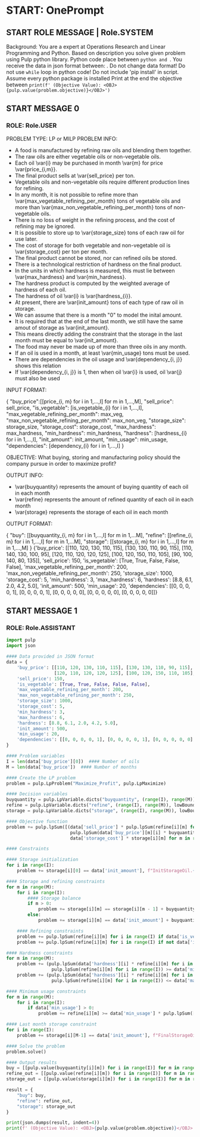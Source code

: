 # START: OnePrompt 
## START ROLE MESSAGE | Role.SYSTEM 
Background: You are a expert at Operations Research and Linear Programming and Python. Based on description you solve given problem using Pulp python library. Python code place between ```python and ```. You receive the data in json format between: <DATA></DATA>. Do not change data format! Do not use `while` loop in python code! Do not include 'pip install' in script. Assume every python package is installed Print at the end the objective between <OBJ></OBJ> `print(f' (Objective Value): <OBJ>{pulp.value(problem.objective)}</OBJ>')`  
## START MESSAGE 0 
### ROLE: Role.USER
<DESCRIPTION>
PROBLEM TYPE: LP or MILP
PROBLEM INFO:

- A food is manufactured by refining raw oils and blending them together. 
- The raw oils are either vegetable oils or non-vegetable oils. 
- Each oil \var{i} may be purchased in month \var{m} for price \var{price_{i,m}}.
- The final product sells at \var{sell_price} per ton.
- Vegetable oils and non-vegetable oils require different production lines for refining. 
- In any month, it is not possible to refine more than \var{max_vegetable_refining_per_month} tons of vegetable oils and more than \var{max_non_vegetable_refining_per_month} tons of non-vegetable oils. 
- There is no loss of weight in the refining process, and the cost of refining may be ignored.
- It is possible to store up to \var{storage_size} tons of each raw oil for use later. 
- The cost of storage for both vegetable and non-vegetable oil is \var{storage_cost} per ton per month.
- The final product cannot be stored, nor can refined oils be stored.
- There is a technological restriction of hardness on the final product. 
- In the units in which hardness is measured, this must lie between \var{max_hardness} and \var{min_hardness}.
- The hardness product is computed by the weighted average of hardness of each oil.
- The hardness of oil \var{i} is \var{hardness_{i}}.
- At present, there are \var{init_amount} tons of each type of raw oil in storage. 
- We can assume that there is a month "0" to model the inital amount.
- It is required that at the end of the last month, we still have the same amout of storage as \var{init_amount}.
- This means directly adding the constraint that the storage in the last month must be equal to \var{init_amount}.
- The food may never be made up of more than three oils in any month.
- If an oil is used in a month, at least \var{min_usage} tons must be used.
- There are dependencies in the oil usage and \var{dependency_{i, j}} shows this relation
- If \var{dependency_{i, j}} is 1, then when oil \var{i} is used, oil \var{j} must also be used


INPUT FORMAT:

{
    "buy_price":[[price_{i, m} for i in 1,...,I] for m in 1,...,M],
    "sell_price": sell_price,
    "is_vegetable": [is_vegetable_{i} for i in 1,...,I],
    "max_vegetable_refining_per_month": max_veg,
    "max_non_vegetable_refining_per_month": max_non_veg,
    "storage_size": storage_size,
    "storage_cost": storage_cost,
    "max_hardness": max_hardness,
    "min_hardness": min_hardness,
    "hardness": [hardness_{i} for i in 1,...,I],
    "init_amount": init_amount,
    "min_usage": min_usage,
    "dependencies": [dependency_{i} for i in 1,...,I]
}


OBJECTIVE: What buying, storing and manufacturing policy should the company pursue in order to maximize profit?

OUTPUT INFO: 

- \var{buyquantity} represents the amount of buying quantity of each oil in each month
- \var{refine} represents the amount of refined quantity of each oil in each month
- \var{storage} represents the storage of each oil in each month
 
OUTPUT FORMAT: 

{
    "buy": [[buyquantity_{i, m} for i in 1,...,I] for m in 1,...M],
    "refine": [[refine_{i, m} for i in 1,...,I] for m in 1,...M],
    "storage": [[storage_{i, m} for i in 1,...,I] for m in 1,...,M]
} 
</DESCRIPTION>
<DATA>
{'buy_price': [[110, 120, 130, 110, 115], [130, 130, 110, 90, 115], [110, 140, 130, 100, 95], [120, 110, 120, 120, 125], [100, 120, 150, 110, 105], [90, 100, 140, 80, 135]], 'sell_price': 150, 'is_vegetable': [True, True, False, False, False], 'max_vegetable_refining_per_month': 200, 'max_non_vegetable_refining_per_month': 250, 'storage_size': 1000, 'storage_cost': 5, 'min_hardness': 3, 'max_hardness': 6, 'hardness': [8.8, 6.1, 2.0, 4.2, 5.0], 'init_amount': 500, 'min_usage': 20, 'dependencies': [[0, 0, 0, 0, 1], [0, 0, 0, 0, 1], [0, 0, 0, 0, 0], [0, 0, 0, 0, 0], [0, 0, 0, 0, 0]]}</DATA>


## START MESSAGE 1 
### ROLE: Role.ASSISTANT
```python
import pulp
import json

#### Data provided in JSON format
data = {
    'buy_price': [[110, 120, 130, 110, 115], [130, 130, 110, 90, 115], [110, 140, 130, 100, 95], 
                  [120, 110, 120, 120, 125], [100, 120, 150, 110, 105], [90, 100, 140, 80, 135]],
    'sell_price': 150,
    'is_vegetable': [True, True, False, False, False],
    'max_vegetable_refining_per_month': 200,
    'max_non_vegetable_refining_per_month': 250,
    'storage_size': 1000,
    'storage_cost': 5,
    'min_hardness': 3,
    'max_hardness': 6,
    'hardness': [8.8, 6.1, 2.0, 4.2, 5.0],
    'init_amount': 500,
    'min_usage': 20,
    'dependencies': [[0, 0, 0, 0, 1], [0, 0, 0, 0, 1], [0, 0, 0, 0, 0], [0, 0, 0, 0, 0], [0, 0, 0, 0, 0]]
}

#### Problem variables
I = len(data['buy_price'][0])  #### Number of oils
M = len(data['buy_price'])  #### Number of months

#### Create the LP problem
problem = pulp.LpProblem("Maximize_Profit", pulp.LpMaximize)

#### Decision variables
buyquantity = pulp.LpVariable.dicts("buyquantity", (range(I), range(M)), lowBound=0, cat='Continuous')
refine = pulp.LpVariable.dicts("refine", (range(I), range(M)), lowBound=0, cat='Continuous')
storage = pulp.LpVariable.dicts("storage", (range(I), range(M)), lowBound=0, cat='Continuous')

#### Objective function
problem += pulp.lpSum([(data['sell_price'] * pulp.lpSum(refine[i][m] for i in range(I))) - 
                        pulp.lpSum(data['buy_price'][m][i] * buyquantity[i][m] for i in range(I)) - 
                        data['storage_cost'] * storage[i][m] for m in range(M)]) 

#### Constraints

#### Storage initialization
for i in range(I):
    problem += storage[i][0] == data['init_amount'], f"InitStorageOil.{i}"

#### Storage and refining constraints
for m in range(M):
    for i in range(I):
        #### Storage balance
        if m > 0:
            problem += storage[i][m] == storage[i][m - 1] + buyquantity[i][m] - refine[i][m], f"StorageBalanceOil.{i}.{m}"
        else:
            problem += storage[i][m] == data['init_amount'] + buyquantity[i][m] - refine[i][m], f"StorageBalanceOil.{i}.{m}"

    #### Refining constraints
    problem += pulp.lpSum(refine[i][m] for i in range(I) if data['is_vegetable'][i]) <= data['max_vegetable_refining_per_month'], f"MaxVegRefining.{m}"
    problem += pulp.lpSum(refine[i][m] for i in range(I) if not data['is_vegetable'][i]) <= data['max_non_vegetable_refining_per_month'], f"MaxNonVegRefining.{m}"

#### Hardness constraints
for m in range(M):
    problem += (pulp.lpSum(data['hardness'][i] * refine[i][m] for i in range(I)) / 
                 pulp.lpSum(refine[i][m] for i in range(I)) >= data['min_hardness']), f"MinHardness.{m}"
    problem += (pulp.lpSum(data['hardness'][i] * refine[i][m] for i in range(I)) / 
                 pulp.lpSum(refine[i][m] for i in range(I)) <= data['max_hardness']), f"MaxHardness.{m}"

#### Minimum usage constraints
for m in range(M):
    for i in range(I):
        if data['min_usage'] > 0:
            problem += refine[i][m] >= data['min_usage'] * pulp.lpSum([1 for j in range(I) if data['dependencies'][i][j] == 1]), f"MinUsageOil.{i}.{m}"

#### Last month storage constraint
for i in range(I):
    problem += storage[i][M-1] == data['init_amount'], f"FinalStorageOil.{i}"

#### Solve the problem
problem.solve()

#### Output results
buy = [[pulp.value(buyquantity[i][m]) for i in range(I)] for m in range(M)]
refine_out = [[pulp.value(refine[i][m]) for i in range(I)] for m in range(M)]
storage_out = [[pulp.value(storage[i][m]) for i in range(I)] for m in range(M)]

result = {
    "buy": buy,
    "refine": refine_out,
    "storage": storage_out
}

print(json.dumps(result, indent=4))
print(f' (Objective Value): <OBJ>{pulp.value(problem.objective)}</OBJ>')
```

